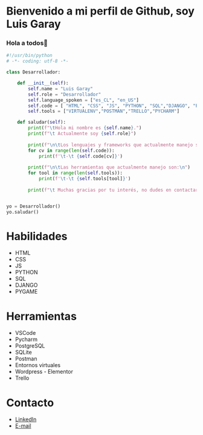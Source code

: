 # Bienvenido a mi perfil de Github, soy Luis Garay  

### Hola a todos👋

```py
#!/usr/bin/python
# -*- coding: utf-8 -*-

class Desarrollador:

    def __init__(self):
        self.name = "Luis Garay"
        self.role = "Desarrollador"
        self.language_spoken = ["es_CL", "en_US"]
        self.code = [ "HTML", "CSS", "JS", "PYTHON", "SQL","DJANGO", "PYGAME"]
        self.tools = ["VIRTUALENV","POSTMAN","TRELLO","PYCHARM"]

    def saludar(self):
        print(f"\tHola mi nombre es {self.name}.")
        print(f"\t Actualmente soy {self.role}")
        
        print(f"\n\tLos lenguajes y frameworks que actualmente manejo son:\n")
        for cv in range(len(self.code)):
            print(f'\t-\t {self.code[cv]}')
            
        print(f"\n\tLas herramientas que actualmente manejo son:\n")
        for tool in range(len(self.tools)):
            print(f'\t-\t {self.tools[tool]}')
            
        print(f"\t Muchas gracias por tu interés, no dudes en contactarme en mis RRSS")


yo = Desarrollador()
yo.saludar()

```

# Habilidades

* HTML
* CSS
* JS 
* PYTHON 
* SQL
* DJANGO
* PYGAME

# Herramientas

* VSCode
* Pycharm
* PostgreSQL
* SQLite
* Postman
* Entornos virtuales
* Wordpress - Elementor
* Trello


# Contacto

* [LinkedIn](linkedin.com/in/luisgarayfuentes/)
* [E-mail](mailto:luis.alexander.garay@gmail.com)

